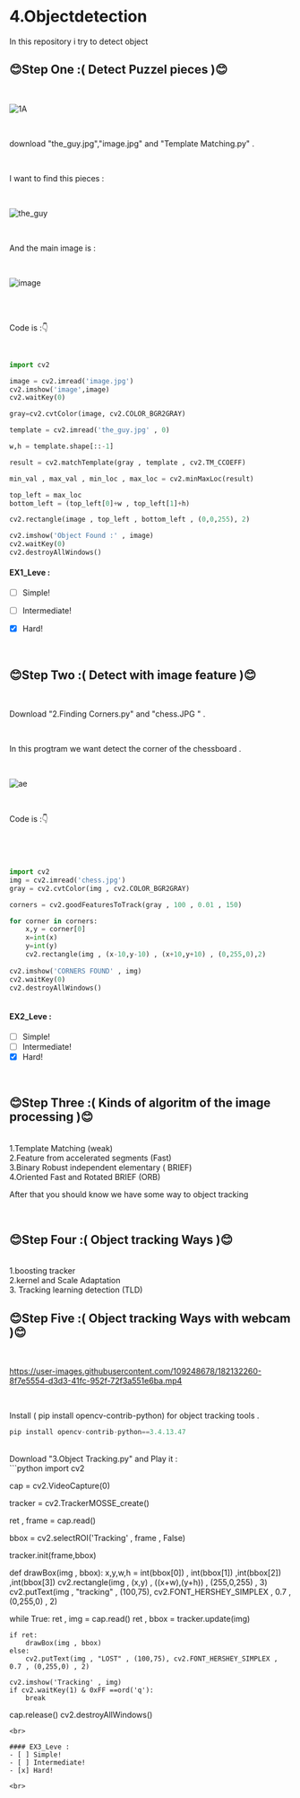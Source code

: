 # 4.Objectdetection
In this repository i try to detect object 
<br>

## :blush:Step One :( Detect Puzzel pieces ):blush:</b>

<br>

![1A](https://user-images.githubusercontent.com/109248678/181452436-8102b8b9-f651-4435-8111-d80ddef126f1.jpg)

<br>

download "the_guy.jpg","image.jpg" and "Template Matching.py" . 

<br>

I want to find this pieces :

<br>

![the_guy](https://user-images.githubusercontent.com/109248678/181450720-fb53d264-7448-4744-a805-b678f7b5ff41.jpg)

<br>

And the main image is :

<br>

![image](https://user-images.githubusercontent.com/109248678/181450848-c19598c7-9061-4d5b-8f32-303c2a53adf9.jpg)

<br>

<br>

Code is :👇

<br>

```python
import cv2

image = cv2.imread('image.jpg')
cv2.imshow('image',image)
cv2.waitKey(0)

gray=cv2.cvtColor(image, cv2.COLOR_BGR2GRAY)

template = cv2.imread('the_guy.jpg' , 0)

w,h = template.shape[::-1]

result = cv2.matchTemplate(gray , template , cv2.TM_CCOEFF)

min_val , max_val , min_loc , max_loc = cv2.minMaxLoc(result)

top_left = max_loc
bottom_left = (top_left[0]+w , top_left[1]+h)

cv2.rectangle(image , top_left , bottom_left , (0,0,255), 2)

cv2.imshow('Object Found :' , image)
cv2.waitKey(0)
cv2.destroyAllWindows()    
```
#### EX1_Leve :
- [ ] Simple! 
- [ ] Intermediate!
- [x] Hard!



<br>

## :blush:Step Two :( Detect with image feature ):blush:</b>

<br>

Download "2.Finding Corners.py" and "chess.JPG " . 

<br>

In this progtram we want detect the corner of the chessboard . 

<br>

![ae](https://user-images.githubusercontent.com/109248678/182014836-9b48a399-eb72-403e-b38d-47403783f298.jpg)

<br>

Code is :👇

<br>

```python


import cv2
img = cv2.imread('chess.jpg')
gray = cv2.cvtColor(img , cv2.COLOR_BGR2GRAY)

corners = cv2.goodFeaturesToTrack(gray , 100 , 0.01 , 150)

for corner in corners:
    x,y = corner[0]
    x=int(x)
    y=int(y)
    cv2.rectangle(img , (x-10,y-10) , (x+10,y+10) , (0,255,0),2)
    
cv2.imshow('CORNERS FOUND' , img)
cv2.waitKey(0)
cv2.destroyAllWindows()
   
```
#### EX2_Leve :
- [ ] Simple! 
- [ ] Intermediate!
- [x] Hard!

<br>

## :blush:Step Three :( Kinds of algoritm of the image processing ):blush:</b>

<br>
1.Template Matching (weak)
<br>
2.Feature from accelerated segments (Fast)
<br>
3.Binary Robust independent elementary ( BRIEF)
<br>
4.Oriented Fast and Rotated BRIEF (ORB) 
<br>

After that you should know we have some way to object tracking 

<br>

## :blush:Step Four :( Object tracking Ways ):blush:</b>

<br>
1.boosting tracker
<br>
2.kernel and Scale Adaptation 
<br>
3. Tracking learning detection (TLD)
<br>

## :blush:Step Five :( Object tracking Ways with webcam ):blush:</b>

<br>

https://user-images.githubusercontent.com/109248678/182132260-8f7e5554-d3d3-41fc-952f-72f3a551e6ba.mp4

<br>

Install ( pip install opencv-contrib-python) for object tracking tools . 
<br>
```python
pip install opencv-contrib-python==3.4.13.47
```
<br>
Download "3.Object Tracking.py" and Play it :
<br>
```python
import cv2

cap = cv2.VideoCapture(0)

tracker = cv2.TrackerMOSSE_create()

ret , frame = cap.read()

bbox = cv2.selectROI('Tracking' , frame , False)

tracker.init(frame,bbox)

def drawBox(img , bbox):
    x,y,w,h = int(bbox[0]) , int(bbox[1]) ,int(bbox[2]) ,int(bbox[3])
    cv2.rectangle(img , (x,y) , ((x+w),(y+h)) , (255,0,255) , 3)
    cv2.putText(img , "tracking" , (100,75), cv2.FONT_HERSHEY_SIMPLEX , 0.7 , (0,255,0) , 2)
       
while True:
    ret , img = cap.read()
    ret , bbox = tracker.update(img)
    
    if ret:
        drawBox(img , bbox)
    else:
        cv2.putText(img , "LOST" , (100,75), cv2.FONT_HERSHEY_SIMPLEX , 0.7 , (0,255,0) , 2)
        
    cv2.imshow('Tracking' , img)
    if cv2.waitKey(1) & 0xFF ==ord('q'):
        break
                
cap.release()
cv2.destroyAllWindows()
```
<br>

#### EX3_Leve :
- [ ] Simple! 
- [ ] Intermediate!
- [x] Hard!

<br>
